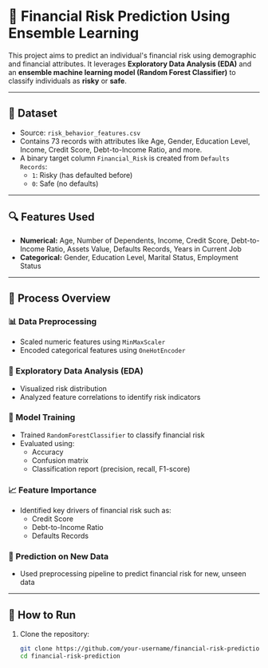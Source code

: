 # 🧠 Financial Risk Prediction Using Ensemble Learning

This project aims to predict an individual's financial risk using demographic and financial attributes. It leverages **Exploratory Data Analysis (EDA)** and an **ensemble machine learning model (Random Forest Classifier)** to classify individuals as **risky** or **safe**.

---

## 📁 Dataset

- Source: `risk_behavior_features.csv`
- Contains 73 records with attributes like Age, Gender, Education Level, Income, Credit Score, Debt-to-Income Ratio, and more.
- A binary target column `Financial_Risk` is created from `Defaults Records`:
  - `1`: Risky (has defaulted before)
  - `0`: Safe (no defaults)

---

## 🔍 Features Used

- **Numerical:** Age, Number of Dependents, Income, Credit Score, Debt-to-Income Ratio, Assets Value, Defaults Records, Years in Current Job  
- **Categorical:** Gender, Education Level, Marital Status, Employment Status

---

## 🧪 Process Overview

### 📊 Data Preprocessing
- Scaled numeric features using `MinMaxScaler`
- Encoded categorical features using `OneHotEncoder`

### 🔎 Exploratory Data Analysis (EDA)
- Visualized risk distribution
- Analyzed feature correlations to identify risk indicators

### 🧠 Model Training
- Trained `RandomForestClassifier` to classify financial risk
- Evaluated using:
  - Accuracy
  - Confusion matrix
  - Classification report (precision, recall, F1-score)

### 📈 Feature Importance
- Identified key drivers of financial risk such as:
  - Credit Score
  - Debt-to-Income Ratio
  - Defaults Records

### 🔮 Prediction on New Data
- Used preprocessing pipeline to predict financial risk for new, unseen data

---

## 🚀 How to Run

1. Clone the repository:
   ```bash
   git clone https://github.com/your-username/financial-risk-prediction.git
   cd financial-risk-prediction
